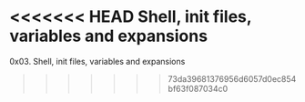 <<<<<<< HEAD
Shell, init files, variables and expansions
=======
0x03. Shell, init files, variables and expansions
>>>>>>> 73da39681376956d6057d0ec854bf63f087034c0
